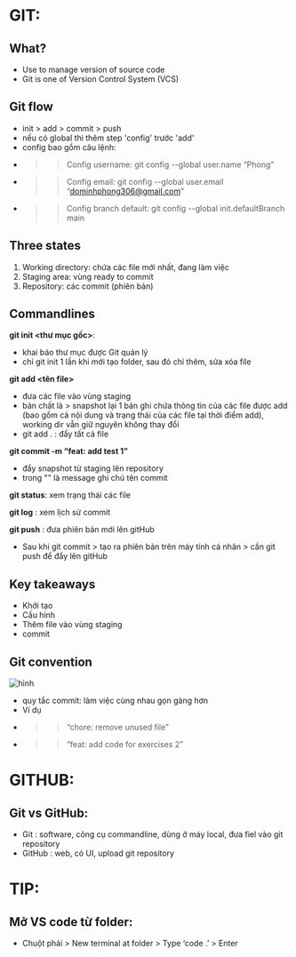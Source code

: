 # GIT:
## What?
- Use to manage version of source code
- Git is one of Version Control System (VCS)
## Git flow
- init > add > commit > push
- nếu có global thì thêm step 'config' trước 'add'
- config bao gồm câu lệnh:
- >> Config username: git config --global user.name “Phong”
- >> Config email: git config --global user.email “dominhphong306@gmail.com”
- >> Config branch default: git config --global init.defaultBranch main
## Three states
1. Working directory: chứa các file mới nhất, đang làm việc
2. Staging area: vùng ready to commit
3. Repository: các commit (phiên bản)
## Commandlines
**git init <thư mục gốc>**: 
- khai báo thư mục được Git quản lý  
- chỉ git init 1 lần khi mới tạo folder, sau đó chỉ thêm, sửa xóa file

**git add <tên file>** 
- đưa các file vào vùng staging 
- bản chất là > snapshot lại 1 bản ghi chứa thông tin của các file được add (bao gồm cả nội dung và trạng thái của các file tại thời điểm add), working dir vẫn giữ nguyên không thay đổi
- git add . : đẩy tất cả file

**git commit -m “feat: add test 1”**
- đẩy snapshot từ staging lên repository
- trong "" là message ghi chú tên commit

**git status**: xem trạng thái các file

**git log** : xem lịch sử commit

**git push** : đưa phiên bản mới lên gitHub
- Sau khi git commit > tạo ra phiên bản trên máy tính cá nhân > cần git push để đẩy lên gitHub

## Key takeaways
- Khởi tạo
- Cấu hình
- Thêm file vào vùng staging
- commit  

## Git convention 
![hình](https://th.bing.com/th/id/OIP.zjvAn2mk3sdI8o-VS58AaQHaDH?r=0&rs=1&pid=ImgDetMain&cb=idpwebp1&o=7&rm=3)
- quy tắc commit: làm việc cùng nhau gọn gàng hơn
- Ví dụ
- >> “chore: remove unused file”
- >> “feat: add code for exercises 2”

# GITHUB:
## Git vs GitHub:
- Git : software, công cụ commandline, dùng ở máy local, đưa fiel vào git repository
- GitHub : web, có UI, upload git repository

# TIP:
## Mở VS code từ folder:
- Chuột phải > New terminal at folder > Type ‘code .’ > Enter



